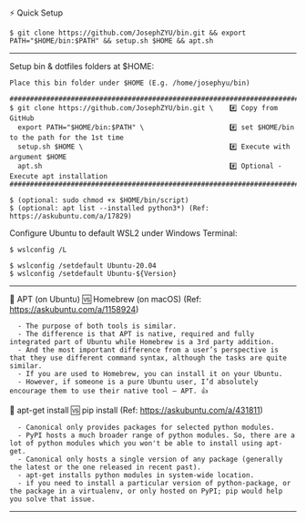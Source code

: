 ⚡ Quick Setup 
    
    $ git clone https://github.com/JosephZYU/bin.git && export PATH="$HOME/bin:$PATH" && setup.sh $HOME && apt.sh

___________________________________________________________________________________________________________________________________________________________________

Setup bin & dotfiles folders at $HOME:    
    
    Place this bin folder under $HOME (E.g. /home/josephyu/bin)

    ####################################################################################################
    $ git clone https://github.com/JosephZYU/bin.git \    #️⃣ Copy from GitHub
      export PATH="$HOME/bin:$PATH" \                     #️⃣ set $HOME/bin to the path for the 1st time
      setup.sh $HOME \                                    #️⃣ Execute with argument $HOME
      apt.sh                                              #️⃣ Optional - Execute apt installation
    ####################################################################################################
    
    $ (optional: sudo chmod +x $HOME/bin/script)
    $ (optional: apt list --installed python3*) (Ref: https://askubuntu.com/a/17829)
    
Configure Ubuntu to default WSL2 under Windows Terminal:

    $ wslconfig /L

    $ wslconfig /setdefault Ubuntu-20.04
    $ wslconfig /setdefault Ubuntu-${Version}
___________________________________________________________________________________________________________________________________________________________________

🧭 APT (on Ubuntu) 🆚 Homebrew (on macOS) (Ref: https://askubuntu.com/a/1158924)

      - The purpose of both tools is similar. 
      - The difference is that APT is native, required and fully integrated part of Ubuntu while Homebrew is a 3rd party addition.
      - And the most important difference from a user’s perspective is that they use different command syntax, although the tasks are quite similar.
      - If you are used to Homebrew, you can install it on your Ubuntu. 
      - However, if someone is a pure Ubuntu user, I’d absolutely encourage them to use their native tool – APT. 👍
      
🧭 apt-get install 🆚 pip install (Ref: https://askubuntu.com/a/431811)
      
      - Canonical only provides packages for selected python modules.
      - PyPI hosts a much broader range of python modules. So, there are a lot of python modules which you won't be able to install using apt-get.
      - Canonical only hosts a single version of any package (generally the latest or the one released in recent past).
      - apt-get installs python modules in system-wide location.
      - if you need to install a particular version of python-package, or the package in a virtualenv, or only hosted on PyPI; pip would help you solve that issue.
___________________________________________________________________________________________________________________________________________________________________
